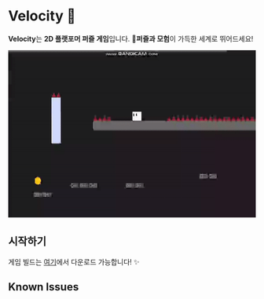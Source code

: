 # Velocity 💨

**Velocity**는 **2D 플랫포머 퍼즐 게임**입니다. 
🚀**퍼즐과 모험**이 가득한 세계로 뛰어드세요!

![GIF](preview1.gif) 

## 시작하기

게임 빌드는 [여기](https://github.com/goalgoloo1/KJ3-W03/releases/tag/1.0.0)에서 다운로드 가능합니다! ✨



   ## Known Issues



